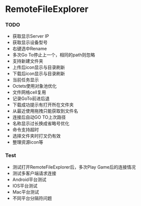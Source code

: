 # RemoteFileExplorer

### TODO
* 获取显示Server IP
* 获取显示设备型号
* 右键选中Rename
* 多次Go To停止上一个，相同的path则忽略
* 支持新建文件夹
* 上传后icon显示与目录刷新
* 下载后icon显示与目录刷新
* 当前任务显示
* Octets使用对象池优化
* 文件网格cell复用
* 记录GoTo前进后退
* 下载成功提示有打开所在文件夹
* 从最近使用拖拽只能获取到文件名
* 连接后自动GO TO上次路径
* 名称显示过长换成省略号优化
* 命令支持超时
* 选择文件夹时打叉仍有效
* 整理资源icon等

### Test
* 测试打开RemoteFileExplorer后，多次Play Game后的连接情况
* 测试多客户端请求连接
* Android平台测试
* IOS平台测试
* Mac平台测试
* 不同平台分隔符问题